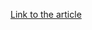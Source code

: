 [Link to the article](https://elastic.github.io/security-research/intelligence/2022/01/02.collecting-cobalt-strike-beacons/article/)
